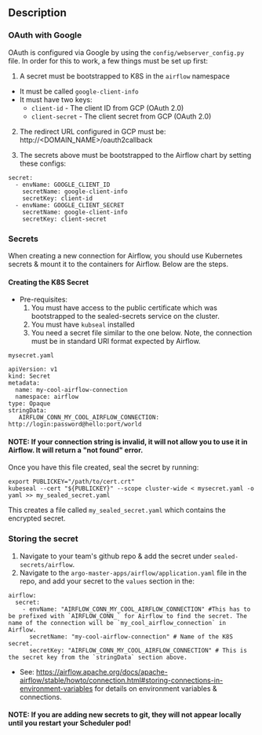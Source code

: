 ## Description

### OAuth with Google
OAuth is configured via Google by using the `config/webserver_config.py` file. In order for this to work, a few things must be set up first:

1. A secret must be bootstrapped to K8S in the `airflow` namespace
  - It must be called `google-client-info`
  - It must have two keys:
    - `client-id` - The client ID from GCP (OAuth 2.0)
    - `client-secret` - The client secret from GCP (OAuth 2.0)
2. The redirect URL configured in GCP must be: http://<DOMAIN_NAME>/oauth2callback

3. The secrets above must be bootstrapped to the Airflow chart by setting these configs:
```
secret:
  - envName: GOOGLE_CLIENT_ID
    secretName: google-client-info
    secretKey: client-id
  - envName: GOOGLE_CLIENT_SECRET
    secretName: google-client-info
    secretKey: client-secret
```

### Secrets
When creating a new connection for Airflow, you should use Kubernetes secrets & mount it to the containers for Airflow. Below are the steps.


#### Creating the K8S Secret

* Pre-requisites: 
  1. You must have access to the public certificate which was bootstrapped to the sealed-secrets service on the cluster.
  2. You must have `kubseal` installed
  3. You need a secret file similar to the one below. Note, the connection must be in standard URI format expected by Airflow.

`mysecret.yaml`
```
apiVersion: v1
kind: Secret
metadata:
  name: my-cool-airflow-connection
  namespace: airflow
type: Opaque
stringData:
   AIRFLOW_CONN_MY_COOL_AIRFLOW_CONNECTION: http://login:password@hello:port/world
```
#### NOTE: If your connection string is invalid, it will not allow you to use it in Airflow. It will return a "not found" error.

Once you have this file created, seal the secret by running:

```
export PUBLICKEY="/path/to/cert.crt"
kubeseal --cert "${PUBLICKEY}" --scope cluster-wide < mysecret.yaml -o yaml >> my_sealed_secret.yaml
```

This creates a file called `my_sealed_secret.yaml` which contains the encrypted secret.

### Storing the secret

1. Navigate to your team's github repo & add the secret under `sealed-secrets/airflow`.
2. Navigate to the `argo-master-apps/airflow/application.yaml` file in the repo, and add your secret to the `values` section in the:

```
airflow:
  secret:
    - envName: "AIRFLOW_CONN_MY_COOL_AIRFLOW_CONNECTION" #This has to be prefixed with `AIRFLOW_CONN_` for Airflow to find the secret. The name of the connection will be `my_cool_airflow_connection` in Airflow.
      secretName: "my-cool-airflow-connection" # Name of the K8S secret.
      secretKey: "AIRFLOW_CONN_MY_COOL_AIRFLOW_CONNECTION" # This is the secret key from the `stringData` section above.
```
* See: https://airflow.apache.org/docs/apache-airflow/stable/howto/connection.html#storing-connections-in-environment-variables for details on environment variables & connections.


#### NOTE: If you are adding new secrets to git, they will not appear locally until you restart your Scheduler pod!